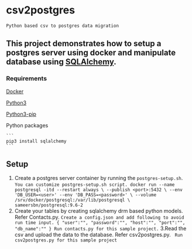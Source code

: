 # csv2postgres
```Python based csv to postgres data migration```

## This project demonstrates how to setup a postgres server using docker and manipulate database using [SQLAlchemy](https://www.sqlalchemy.org/).

### Requirements
  [Docker](https://docs.docker.com/install/)

  [Python3](https://www.python.org/downloads/release/python-364/)

  [Python3-pip](https://docs.python.org/3/installing/index.html)

  Python packages

    ```
    pip3 install sqlalchemy
    ```
    
## Setup
  1. Create a postgres server container by running the ```postgres-setup.sh```.
    ```
    You can customize postgres-setup.sh script.
    docker run --name postgresql -itd --restart always \
        --publish <port>:5432 \
        --env 'DB_USER=<user>' --env 'DB_PASS=<password>' \
        --volume /srv/docker/postgresql:/var/lib/postgresql \
        sameersbn/postgresql:9.6-2
    ```
  2. Create your tables by creating sqlalchemy drm based python models. Refer Contacts.py.
    ```
    Create a config.json and add following to avoid run time input.
    {
        "user":"",
        "password":"",
        "host":"",
        "port":"",
        "db_name":""
    }
    Run contacts.py for this sample project.
    ```
  3.Read the csv and upload the data to the database. Refer csv2postgres.py.
    ``` Run csv2postgres.py for this sample project```

